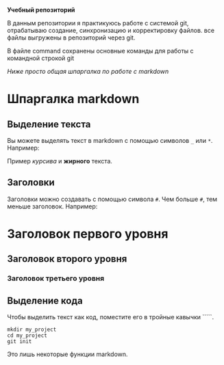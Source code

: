 **Учебный репозиторий**

В данным репозитории я практикуюсь работе с системой git, отрабатываю создание, синхронизацию и корректировку файлов. все файлы выгружены в репозиторий через git.

В файле command сохранены основные команды для работы с командной строкой git

*Ниже просто общая шпаргалка по работе с markdown*

# Шпаргалка markdown

## Выделение текста

Вы можете выделять текст в markdown с помощью символов `_` или `*`. Например:

Пример _курсива_ и **жирного** текста.

## Заголовки

Заголовки можно создавать с помощью символа `#`. Чем больше `#`, тем меньше заголовок. Например:

# Заголовок первого уровня
## Заголовок второго уровня
### Заголовок третьего уровня

## Выделение кода

Чтобы выделить текст как код, поместите его в тройные кавычки `````. 

```
mkdir my_project
cd my_project
git init
```
Это лишь некоторые функции markdown.